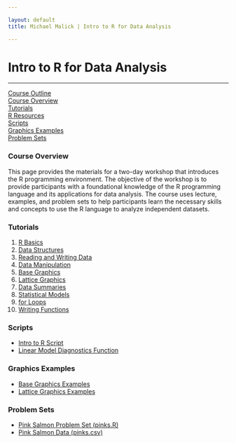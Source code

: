 ```yaml
---

layout: default
title: Michael Malick | Intro to R for Data Analysis

---
```

 

# Intro to R for Data Analysis

---

<div class = navigation> 
   <a href="/R/outline.html">Course Outline</a> </br>
   <a href="#overview">Course Overview</a> </br>
   <a href="#tutorials">Tutorials</a> </br>
   <a href="/R/resources.html">R Resources</a> </br>
   <a href="#scripts">Scripts</a> </br>
   <a href="#graphicsexamples">Graphics Examples</a> </br>
   <a href="#problems">Problem Sets</a> </br>
</div>



<a id="overview"></a>
### Course Overview
This page provides the materials for a two-day workshop that
introduces the R programming environment. The objective of the
workshop is to provide participants with a foundational knowledge of
the R programming language and its applications for data analysis.
The course uses lecture, examples, and problem sets to help
participants learn the necessary skills and concepts to use the R
language to analyze independent datasets.



<a id="tutorials"></a>
### Tutorials

1.  [R Basics][T1]
2.  [Data Structures][T2]
3.  [Reading and Writing Data][T3]
4.  [Data Manipulation][T4]
5.  [Base Graphics][T5]
6.  [Lattice Graphics][T6]
7.  [Data Summaries][T7]
8.  [Statistical Models][T8]
9.  [for Loops][T9]
10. [Writing Functions][T10]


[T1]:  /R/tutorials/1_basics.pdf
[T2]:  /R/tutorials/2_data_structures.pdf
[T3]:  /R/tutorials/3_reading_writing_data.pdf
[T4]:  /R/tutorials/4_data_manipulation.pdf
[T5]:  /R/tutorials/5_base_graphics.pdf
[T6]:  /R/tutorials/6_lattice_graphics.pdf
[T7]:  /R/tutorials/7_data_summaries.pdf
[T8]:  /R/tutorials/8_statistical_models.pdf
[T9]: /R/tutorials/9_for_loops.pdf
[T10]: /R/tutorials/10_writing_functions.pdf



<a id="scripts"></a>
### Scripts

* [Intro to R Script][script1]
* [Linear Model Diagnostics Function][script2] 

[script1]: /R/scripts/script_intro_r.R
[script2]: /R/scripts/script_lm_diag.R





<a id="graphicsexamples"></a>
### Graphics Examples

* [Base Graphics Examples][E1]
* [Lattice Graphics Examples][E2]

[E1]: /R/tutorials/example_base_graphics.pdf
[E2]: /R/tutorials/example_lattice_graphics.pdf




<a id="problems"></a>
### Problem Sets

* [Pink Salmon Problem Set (pinks.R)][P1]
* [Pink Salmon Data (pinks.csv)][P2]

[P1]: /R/problems/pinks.R
[P2]: /R/problems/pinks.csv


